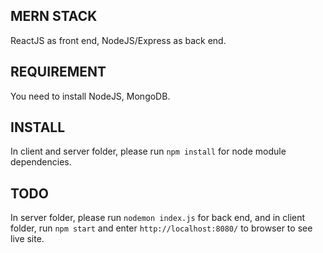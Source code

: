 ## MERN STACK
ReactJS as front end, NodeJS/Express as back end.

## REQUIREMENT
You need to install NodeJS, MongoDB.

## INSTALL
In client and server folder, please run `npm install` for node module dependencies.

## TODO
In server folder, please run `nodemon index.js` for back end, and in client folder, run `npm start` and enter `http://localhost:8080/` to browser to see live site.
